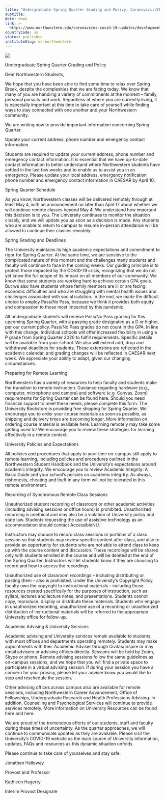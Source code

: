 ```yaml
---
title: "Undergraduate Spring Quarter Grading and Policy: Coronavirus/COVID-19 Updates"
subtitle: 
date: None
link: >-
  https://www.northwestern.edu/coronavirus-covid-19-updates/developments/undergraduate-spring-quarter-grading-and-policy.html
countryCode: us
status: published
instituteSlug: us-northwestern
---
```

![](https://common.northwestern.edu/v8/images/northwestern-thumbnail.jpg)

Undergraduate Spring Quarter Grading and Policy

Dear Northwestern Students,

We hope that you have been able to find some time to relax over Spring Break, despite the complexities that we are facing today. We know that many of you are handling a variety of commitments at the moment – family, personal pursuits and work. Regardless of where you are currently living, it is especially important at this time to take care of yourself while finding ways to stay connected with one another and your Northwestern community.

We are writing now to provide important information concerning Spring Quarter.

Update your current address, phone number and emergency contact information

Students are required to update your current address, phone number and emergency contact information. It is essential that we have up-to-date contact information to better understand where Northwestern students have settled in the last few weeks and to enable us to assist you in an emergency. Please update your local address, emergency notification phone number and emergency contact information in CAESAR by April 10.

Spring Quarter Schedule

As you know, Northwestern classes will be delivered remotely through at least May 4, with an announcement no later than April 17 about whether we will continue remote classes beyond May 4. We understand how important this decision is to you. The University continues to monitor the situation closely, and we will update you as soon as a decision is made. Any students who are unable to return to campus to resume in-person attendance will be allowed to continue their classes remotely.

Spring Grading and Deadlines

The University maintains its high academic expectations and commitment to rigor for Spring Quarter. At the same time, we are sensitive to the complicated nature of this moment and the challenges many students and faculty will continue to face in the coming weeks. Our guiding principle is to protect those impacted by the COVID-19 crisis, recognizing that we do not yet know the full scope of its impact on all members of our community. We know that some students are working hard to achieve certain GPA goals. But we also have students whose family members are ill or are facing economic difficulties and who are struggling with mental health issues and challenges associated with social isolation. In the end, we made the difficult choice to employ Pass/No Pass, because we think it provides both equity and compassion to those most impacted by this pandemic.

All undergraduate students will receive Pass/No Pass grading for this upcoming Spring Quarter, with a passing grade designated as a D or higher, per our current policy. Pass/No Pass grades do not count in the GPA. In line with this change, individual schools will offer increased flexibility in using a P grade from Spring Quarter 2020 to fulfill requirements. Specific details will be available from your school. We also will extend add, drop and withdrawal deadlines for students. These extensions are reflected in the academic calendar, and grading changes will be reflected in CAESAR next week. We appreciate your ability to adapt, given our changing circumstances.

Preparing for Remote Learning

Northwestern has a variety of resources to help faculty and students make the transition to remote instruction. Guidance regarding hardware (e.g., computer, microphone and camera) and software (e.g. Canvas, Zoom) requirements for Spring Quarter can be found here. Should you need financial support to meet these needs, please complete this form. The University Bookstore is providing free shipping for Spring Quarter. We encourage you to order your course materials as soon as possible, as shipping and delivery times are becoming longer. More information on ordering course material is available here. Learning remotely may take some getting used to! We encourage you to review these strategies for learning effectively in a remote context.

University Policies and Expectations

All policies and procedures that apply to your time on-campus still apply to remote learning, including policies and procedures outlined in the Northwestern Student Handbook and the University’s expectations around academic integrity. We encourage you to review Academic Integrity: A Basic Guide and your school’s policies on academic integrity. As always, dishonesty, cheating and theft in any form will not be tolerated in this remote environment.

Recording of Synchronous Remote Class Sessions

Unauthorized student recording of classroom or other academic activities (including advising sessions or office hours) is prohibited. Unauthorized recording is unethical and may also be a violation of University policy and state law. Students requesting the use of assistive technology as an accommodation should contact AccessibleNU.

Instructors may choose to record class sessions or portions of a class session so that students may review specific content after class, and also to provide an opportunity for students who are not able to attend class to keep up with the course content and discussion. These recordings will be shared only with students enrolled in the course and will be deleted at the end of the Spring Quarter. Instructors will let students know if they are choosing to record and how to access the recordings.

Unauthorized use of classroom recordings – including distributing or posting them – also is prohibited. Under the University’s Copyright Policy, faculty own the copyright to instructional materials – including those resources created specifically for the purposes of instruction, such as syllabi, lectures and lecture notes, and presentations. Students cannot copy, reproduce, display or distribute these materials. Students who engage in unauthorized recording, unauthorized use of a recording or unauthorized distribution of instructional materials will be referred to the appropriate University office for follow-up.

Academic Advising & University Services

Academic advising and University services remain available to students, with most offices and departments operating remotely. Students may make appointments with their Academic Adviser through Civitas/Inspire or may email advisers or advising offices directly. Sessions will be held by Zoom, Skype or phone. Remote advising sessions follow the same guidelines as on-campus sessions, and we hope that you will find a private space to participate in a virtual advising session. If during your session you have a concern for your privacy, please let your adviser know you would like to stop and reschedule the session.

Other advising offices across campus also are available for remote sessions, including Northwestern Career Advancement, Office of Fellowships, Undergraduate Research and Health Professions Advising. In addition, Counseling and Psychological Services will continue to provide services remotely. More information on University Resources can be found here and here.

We are proud of the tremendous efforts of our students, staff and faculty during these times of uncertainty. As the quarter approaches, we will continue to communicate updates as they are available. Please visit the University’s COVID-19 website as the main source of University information, updates, FAQs and resources as this dynamic situation unfolds.

Please continue to take care of yourselves and stay safe.

Jonathan Holloway

Provost and Professor

Kathleen Hagerty

Interim Provost Designate